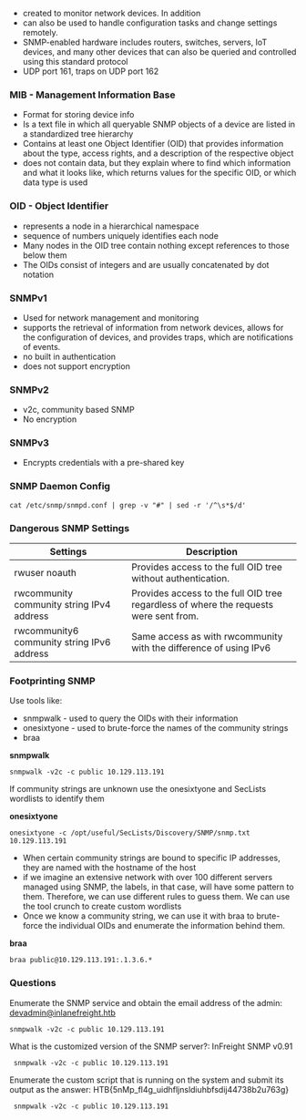 
- created to monitor network devices. In addition
- can also be used to handle configuration tasks and change settings remotely. 
- SNMP-enabled hardware includes routers, switches, servers, IoT devices, and many other devices that can also be queried and controlled using this standard protocol
- UDP port 161, traps on UDP port 162

### MIB - Management Information Base

- Format for storing device info
- Is a text file in which all queryable SNMP objects of a device are listed in a standardized tree hierarchy
- Contains at least one Object Identifier (OID) that provides information about the type, access rights, and a description of the respective object
- does not contain data, but they explain where to find which information and what it looks like, which returns values for the specific OID, or which data type is used

### OID - Object Identifier

- represents a node in a hierarchical namespace
- sequence of numbers uniquely identifies each node
- Many nodes in the OID tree contain nothing except references to those below them 
- The OIDs consist of integers and are usually concatenated by dot notation

### SNMPv1

- Used for network management and monitoring
- supports the retrieval of information from network devices, allows for the configuration of devices, and provides traps, which are notifications of events.
- no built in authentication
- does not support encryption


### SNMPv2

- v2c, community based SNMP
- No encryption

### SNMPv3

- Encrypts credentials with a pre-shared key


### SNMP Daemon Config

```
cat /etc/snmp/snmpd.conf | grep -v "#" | sed -r '/^\s*$/d'
```

### Dangerous SNMP Settings

| Settings      | Description |
| ----------- | ----------- |
| rwuser noauth      | Provides access to the full OID tree without authentication.       |
| rwcommunity community string IPv4 address   | Provides access to the full OID tree regardless of where the requests were sent from.        |
| rwcommunity6 community string IPv6 address      | Same access as with rwcommunity with the difference of using IPv6 |


### Footprinting SNMP

Use tools like:
 - snmpwalk - used to query the OIDs with their information
 - onesixtyone - used to brute-force the names of the community strings
 - braa

**snmpwalk**
```
snmpwalk -v2c -c public 10.129.113.191
```


If community strings are unknown use the onesixtyone and SecLists wordlists to identify them


**onesixtyone**
```
onesixtyone -c /opt/useful/SecLists/Discovery/SNMP/snmp.txt 10.129.113.191
```

- When certain community strings are bound to specific IP addresses, they are named with the hostname of the host
- if we imagine an extensive network with over 100 different servers managed using SNMP, the labels, in that case, will have some pattern to them. Therefore, we can use different rules to guess them. We can use the tool crunch to create custom wordlists
- Once we know a community string, we can use it with braa to brute-force the individual OIDs and enumerate the information behind them.

**braa**
```
braa public@10.129.113.191:.1.3.6.*
```

### Questions

Enumerate the SNMP service and obtain the email address of the admin: devadmin@inlanefreight.htb

```
snmpwalk -v2c -c public 10.129.113.191
```

 What is the customized version of the SNMP server?: InFreight SNMP v0.91
```
 snmpwalk -v2c -c public 10.129.113.191
```

Enumerate the custom script that is running on the system and submit its output as the answer: HTB{5nMp_fl4g_uidhfljnsldiuhbfsdij44738b2u763g}

```
 snmpwalk -v2c -c public 10.129.113.191
```

